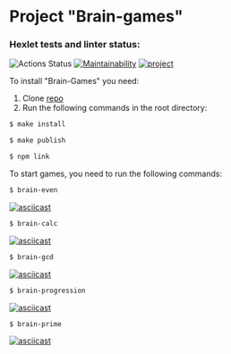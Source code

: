 # Project "Brain-games"

### Hexlet tests and linter status:
![Actions Status](https://github.com/DarkJunior59/frontend-project-lvl1/workflows/hexlet-check/badge.svg)
[![Maintainability](https://api.codeclimate.com/v1/badges/a99a88d28ad37a79dbf6/maintainability)](https://codeclimate.com/github/DarkJunior59/brain-games/maintainability)
[![project](https://github.com/DarkJunior59/frontend-project-lvl1/workflows/project/badge.svg)](https://github.com/frontend-project-lvl1/brain-games/actions)



To install "Brain-Games" you need:

1. Clone [repo](https://github.com/DarkJunior59/frontend-project-lvl1)
2. Run the following commands in the root directory:

 ```sh 
 $ make install
 ```

```sh
$ make publish
 ```

```sh
$ npm link
 ```

To start games, you need to run the following commands:

```sh 
$ brain-even
```

[![asciicast](https://asciinema.org/a/382605.svg)](https://asciinema.org/a/382605)

```sh 
$ brain-calc
```

[![asciicast](https://asciinema.org/a/382612.svg)](https://asciinema.org/a/382612)

```sh
$ brain-gcd
```

[![asciicast](https://asciinema.org/a/382626.svg)](https://asciinema.org/a/382626)

```sh
$ brain-progression
```

[![asciicast](https://asciinema.org/a/382633.svg)](https://asciinema.org/a/382633)

```sh
$ brain-prime
```

[![asciicast](https://asciinema.org/a/382634.svg)](https://asciinema.org/a/382634)